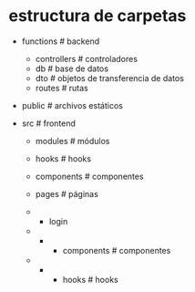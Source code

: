 # estructura de carpetas

- functions # backend
  - controllers # controladores
  - db # base de datos
  - dto # objetos de transferencia de datos
  - routes # rutas

- public # archivos estáticos

- src # frontend
  - modules # módulos
  - hooks # hooks
  - components # componentes
  - pages # páginas
  
  - - login
  - - - components # componentes
  - - - hooks # hooks
